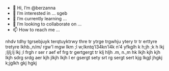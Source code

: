 - 👋 Hi, I’m @berzanna
- 👀 I’m interested in ... sgeb
- 🌱 I’m currently learning ...
- 💞️ I’m looking to collaborate on ...
- 📫 How to reach me ...

<!---
berzanna/berzanna is a ✨ special ✨ repository because its `README.md` (this file) appears on your GitHub profile.
You can click the Preview link to take a look at your changes.
--->
nhdv
tdhy tgrsebjuyk terqtuyktrwy thre tr ytrge
 trgwhju ytery tr tr
  erttyre tretyre
lkhb.,n/m/ rgw'l mgw lkm ;l w;lkntq'l34kn'l4k n'4
yfkglh k h;jh ;k h lkj ;ljlj;lj lkj ;l
frgh r ser r aef ef
frg tr gertgergt tr
klj hljh .m, n.,m
hk lkjh kjh kjh lkjh
sdrg srdg aer
kjh jlkjh lkjh l
er gsergt sety srt
rg sergt sert
kjg lkgjl jhgkj
k;jglkh gkj hgkj
